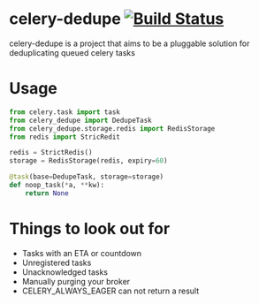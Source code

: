 # celery-dedupe [![Build Status](https://travis-ci.org/joealcorn/celery-dedupe.svg?branch=master)](https://travis-ci.org/joealcorn/celery-dedupe)

celery-dedupe is a project that aims to be a pluggable solution for deduplicating queued celery tasks

# Usage

```python
from celery.task import task
from celery_dedupe import DedupeTask
from celery_dedupe.storage.redis import RedisStorage
from redis import StricRedit

redis = StrictRedis()
storage = RedisStorage(redis, expiry=60)

@task(base=DedupeTask, storage=storage)
def noop_task(*a, **kw):
    return None
```


# Things to look out for

- Tasks with an ETA or countdown
- Unregistered tasks
- Unacknowledged tasks
- Manually purging your broker
- CELERY_ALWAYS_EAGER can not return a result
